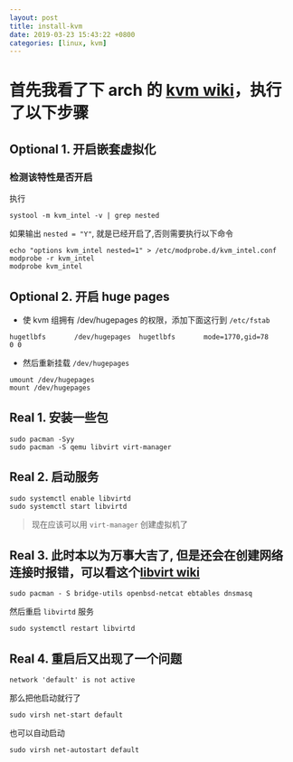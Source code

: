 ```yaml
---
layout: post
title: install-kvm
date: 2019-03-23 15:43:22 +0800
categories: [linux, kvm]
---
```


# 首先我看了下 arch 的 [kvm wiki](https://wiki.archlinux.org/index.php/KVM)，执行了以下步骤

## Optional 1. 开启嵌套虚拟化

### 检测该特性是否开启

执行 

```
systool -m kvm_intel -v | grep nested
```

如果输出 `nested = "Y"`, 就是已经开启了,否则需要执行以下命令

```shell
echo "options kvm_intel nested=1" > /etc/modprobe.d/kvm_intel.conf
modprobe -r kvm_intel
modprobe kvm_intel
```

## Optional 2. 开启 huge pages

- 使 kvm 组拥有 /dev/hugepages 的权限，添加下面这行到 `/etc/fstab`

```shell
hugetlbfs       /dev/hugepages  hugetlbfs       mode=1770,gid=78        0 0
```

- 然后重新挂载 `/dev/hugepages`

```shell
umount /dev/hugepages
mount /dev/hugepages
```

## Real 1. 安装一些包

```shell
sudo pacman -Syy
sudo pacman -S qemu libvirt virt-manager
```

## Real 2. 启动服务

```shell
sudo systemctl enable libvirtd
sudo systemctl start libvirtd
```

> 现在应该可以用 `virt-manager` 创建虚拟机了

## Real 3. 此时本以为万事大吉了, 但是还会在创建网络连接时报错，可以看这个[libvirt wiki](https://wiki.archlinux.org/index.php/libvirt)

```shell
sudo pacman - S bridge-utils openbsd-netcat ebtables dnsmasq
```

然后重启 `libvirtd` 服务

```shell
sudo systemctl restart libvirtd
```

## Real 4. 重启后又出现了一个问题 

```shell
network 'default' is not active
```

那么把他启动就行了


```shell
sudo virsh net-start default
```

也可以自动启动

```shell
sudo virsh net-autostart default
```
